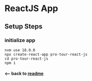 # ReactJS App

## Setup Steps

### initialize app

```shell
nvm use 18.0.0  
npx create-react-app pro-tour-react-js  
cd pro-tour-react-js  
npm i
```

#### <-- back to [readme](../README.md)

